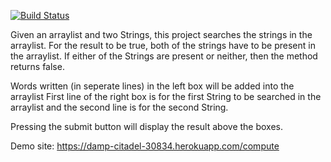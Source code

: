 [![Build Status](https://travis-ci.com/cenkgokturk/myDemoApp.svg?branch=main)](https://travis-ci.com/cenkgokturk/myDemoApp)

Given an arraylist and two Strings, this project searches the strings in the arraylist.
For the result to be true, both of the strings have to be present in the arraylist. 
If either of the Strings are present or neither, then the method returns false.

Words written (in seperate lines) in the left box will be added into the arraylist
First line of the right box is for the first String to be searched in the arraylist and the second line is for the second String. 

Pressing the submit button will display the result above the boxes. 

Demo site: https://damp-citadel-30834.herokuapp.com/compute